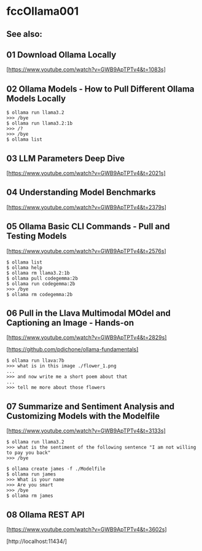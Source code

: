 # fccOllama001

## See also:


## 01 Download Ollama Locally

[https://www.youtube.com/watch?v=GWB9ApTPTv4&t=1083s]

## 02 Ollama Models - How to Pull Different Ollama Models Locally
```
$ ollama run llama3.2
>>> /bye
$ ollama run llama3.2:1b
>>> /?
>>> /bye
$ ollama list
```
## 03 LLM Parameters Deep Dive

[https://www.youtube.com/watch?v=GWB9ApTPTv4&t=2021s]

## 04 Understanding Model Benchmarks

[https://www.youtube.com/watch?v=GWB9ApTPTv4&t=2379s]

## 05 Ollama Basic CLI Commands - Pull and Testing Models

[https://www.youtube.com/watch?v=GWB9ApTPTv4&t=2576s]

```
$ ollama list
$ ollama help
$ ollama rm llama3.2:1b
$ ollama pull codegemma:2b
$ ollama run codegemma:2b
>>> /bye
$ ollama rm codegemma:2b
```
## 06 Pull in the Llava Multimodal MOdel and Captioning an Image - Hands-on

[https://www.youtube.com/watch?v=GWB9ApTPTv4&t=2829s]

[https://github.com/pdichone/ollama-fundamentals]

```
$ ollama run llava:7b
>>> what is in this image ./flower_1.png
...
>>> and now write me a short poem about that
...
>>> tell me more about those flowers
```

## 07 Summarize and Sentiment Analysis and Customizing Models with the Modelfile

[https://www.youtube.com/watch?v=GWB9ApTPTv4&t=3133s]

```
$ ollama run llama3.2
>>> what is the sentiment of the following sentence "I am not willing to pay you back"
>>> /bye

$ ollama create james -f ./Modelfile
$ ollama run james
>>> What is your name
>>> Are you smart
>>> /bye
$ ollama rm james
```

## 08 Ollama REST API

[https://www.youtube.com/watch?v=GWB9ApTPTv4&t=3602s]

[http://localhost:11434/]

